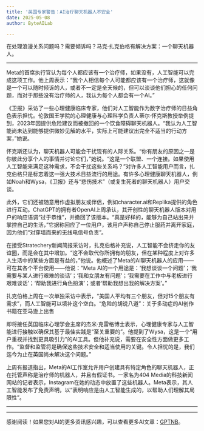 ```yaml
---
title: '英国专家警告：AI治疗聊天机器人不安全'
date: 2025-05-08
author: ByteAILab

---
```


在处理浪漫关系问题吗？需要倾诉吗？马克·扎克伯格有解决方案：一个聊天机器人。

---
Meta的首席执行官认为每个人都应该有一个治疗师，如果没有，人工智能可以完成这项工作。他上周表示：“我个人相信每个人可能都应该有一个治疗师，这就像是一个可以随时倾诉的人，或者不一定是全天候的，但可以谈谈他们担心的任何问题，而对于那些没有治疗师的人，我认为每个人都会有一个AI。”

《卫报》采访了一些心理健康临床专家，他们对人工智能作为数字治疗师的日益角色表示担忧。伦敦国王学院的心理健康与心理科学负责人蒂尔·怀克斯教授举例提到，2023年因提供危险建议而被撤回的一个饮食障碍聊天机器人。“我认为人工智能尚未达到能够提供微妙见解的水平，实际上可能建议出完全不适当的行动方案，”她说。

怀克斯还认为，聊天机器人可能会干扰现有的人际关系。“你有朋友的原因之一是你彼此分享个人的事情并讨论它们，”她说。“这是一个联盟、一个连接。如果使用人工智能来满足这种需求，不会干扰这些关系吗？”对许多人工智能用户而言，扎克伯格只是标志着这一强大技术日益流行的用途。有许多心理健康聊天机器人，例如Noah和Wysa，《卫报》还与“悲伤技术”（或复生死者的聊天机器人）用户交谈。

此外，它们还被随意用作虚拟朋友或伴侣，例如character.ai和Replika提供的角色进行互动。ChatGPT的拥有者OpenAI上周承认，其开创性的聊天机器人版本对用户的响应语调“过于恭维”，并撤回了该版本。“真是好样的，能够为自己站出来并掌控自己的生活，”它据称回应了一位用户，该用户声称自己停止服药并离开家庭，因为他们“对穿墙而来的无线电信号负责”。

在接受Stratechery新闻简报采访时，扎克伯格补充说，人工智能不会挤走你的友谊圈，而是会在其中增加。“这不会取代你所拥有的朋友，但在某种程度上对许多人生活中的某些方面是有益的，”他说。他概述了Meta的AI聊天机器人的应用——可在其各个平台使用——他说：“Meta AI的一个用途是：‘我想谈谈一个问题’；‘我需要与某人进行艰难的谈话’；‘我和女朋友有问题’；‘我需要在工作中与老板进行艰难谈话’；‘帮助我进行角色扮演’；或者‘帮助我想出我的解决方案’。”

扎克伯格上周在一次单独采访中表示，“美国人平均有三个朋友，但对15个朋友有需求”，而人工智能可以填补这个空白。“危险的胡说八道”：关于多动症的AI创作书籍在亚马逊上出售

即将接任英国临床心理学会主席的杰米·克雷格博士表示，心理健康专家与人工智能进行接触以确保其基于最佳实践是“至关重要的”。他提到了Wysa，这是一个“用户重视并找到更具吸引力”的AI工具。但他补充说，需要在安全性方面做更多工作。“监督和监管将是确保这些技术安全和适当使用的关键。令人担忧的是，我们迄今为止在英国尚未解决这个问题。”

上周有报道指出，Meta的AI工作室允许用户创建具有特定角色的聊天机器人，正在托管声称是治疗师的机器人，并且有假证书。一家名为404 Media的科技新闻网站的记者表示，Instagram在她的动态中放置了这些机器人。Meta表示，其人工智能发布了免责声明，以“表明响应是由人工智能生成的，以帮助人们理解其局限性”。

---
---
感谢阅读！如果您对AI的更多资讯感兴趣，可以查看更多AI文章：[GPTNB](https://gptnb.com)。